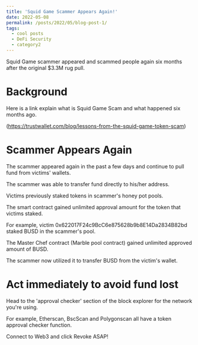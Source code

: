 ```yaml
---
title: 'Squid Game Scammer Appears Again!'
date: 2022-05-08
permalink: /posts/2022/05/blog-post-1/
tags:
  - cool posts
  - DeFi Security
  - category2
---
```


Squid Game scammer appeared and scammed people again six months after the original $3.3M rug pull.

Background
======
Here is a link explain what is Squid Game Scam and what happened six months ago.

(https://trustwallet.com/blog/lessons-from-the-squid-game-token-scam)

Scammer Appears Again
======
The scammer appeared again in the past a few days and continue to pull fund from victims' wallets.

The scammer was able to transfer fund directly to his/her address.

Victims previously staked tokens in scammer's honey pot pools.

The smart contract gained unlimited approval amount for the token that victims staked.

For example, victim 0x622017F24c9BcC6e875628b9b8E14Da2834B82bd staked BUSD in the scammer's pool.

The Master Chef contract (Marble pool contract) gained unlimited approved amount of BUSD.

The scammer now utilized it to transfer BUSD from the victim's wallet.

Act immediately to avoid fund lost
======
Head to the 'approval checker' section of the block explorer for the network you're using. 

For example, Etherscan, BscScan and Polygonscan all have a token approval checker function.

Connect to Web3 and click Revoke ASAP!
